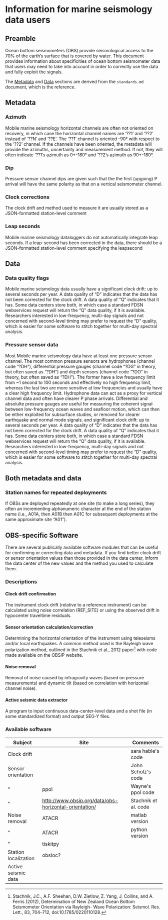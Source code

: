 # Information for marine seismology data users

## Preamble
Ocean bottom seismometers (OBS) provide seismological access to the 70% of the earth’s surface that is covered by water. This document provides information about specificities of ocean bottom seismometer data that users may need to take into account in order to correctly use the data and fully exploit the signals.

The [Metadata](Metatdata) and [Data](Data) sections are derived from the `standards.md` document, which is the reference.

## Metadata

### Azimuth
Mobile marine seismology horizontal channels are often not oriented on recovery, in which case the horizontal channel names are ‘??1’ and ‘??2’ instead of ‘??N’ and ‘??E’. The ‘??1’ channel is oriented -90° with respect to the ‘??2’ channel. If the channels have been oriented, the metadata will provide the azimuths, uncertainty and measurement method. If not, they will often indicate ‘??1’s azimuth as 0+-180° and ‘??2’s azimuth as 90+-180°.

### Dip
Pressure sensor channel dips are given such that the the first (upgoing) P arrival will have the same polarity as that on a vertical seismometer channel.

### Clock corrections
The clock drift and method used to measure it are usually stored as a JSON-formatted station-level comment

### Leap seconds
Mobile marine seismology dataloggers do not automatically integrate leap seconds. If a leap-second has been corrected in the data, there should be a JSON-formatted station-level comment specifying the leapsecond


## Data

### Data quality flags
Mobile marine seismology data usually have a significant clock drift: up to several seconds per year. A data quality of “D” indicates that the data has not been corrected for the clock drift. A data quality of “Q” indicates that it has. Some data centers store both, in which case a standard FDSN webservices request will return the “Q” data quality, if it is available. Researchers interested in low-frequency, multi-day signals and not concerned with second-level timing may prefer to request the “D” quality, which is easier for some software to stitch together for multi-day spectral analysis.

### Pressure sensor data
Most Mobile marine seismology data have at least one pressure sensor channel. The most common pressure sensors are hydrophones (channel code “?DH”), differential pressure gauges (channel code “?DG” in theory, but often saved as “?DH”) and depth sensors (channel code “?DO” in theory, but often saved as “?DH”). The former have a low frequency limit from ~1 second to 100 seconds and effectively no high frequency limit, whereas the last two are more sensitive at low frequencies and usually have a clear high frequency limit. Hydrophone data can act as a proxy for vertical channel data and often have clearer P phase arrivals. Differential and absolulte pressure gauges are useful for measuring the coherent signal between low-frequency ocean waves and seafloor motion, which can then be either exploited for subsurface studies, or removed for clearer earthquake and normal mode signals.
and significant clock drift: up to several seconds per year. A data quality of “D” indicates that the data has not been corrected for the clock drift. A data quality of “Q” indicates that it has. Some data centers store both, in which case a standard FDSN webservices request will return the “Q” data quality, if it is available. Researchers interested in low-frequency, multi-day signals and not concerned with second-level timing may prefer to request the “D” quality, which is easier for some software to stitch together for multi-day spectral analysis.


## Both metadata and data

### Station names for repeated deployments
If OBSs are deployed repeatedly at one site (to make a long series), they often an incrementing alphanumeric character at the end of the station name (i.e., A01A, then A01B then A01C for subsequent deployments at the same approximate site “A01”).


## OBS-specific Software
There are several publically available software modules that can be useful for confirming or correcting data and metadata. If you find better clock drift or sensor
orientation values than those provided in the data center,  inform the data center of the new values and the method you used to calculate them.

### Descriptions

#### Clock drift confirmation
The instrument clock drift (relative to a reference instrument) can be calculated using noise correlation (REF_SITE) or using the observed drift in hypocenter traveltime residuals.

#### Sensor orientation calculation/correction
Determining the horizontal orientation of the instrument using teleseisms and/or local earthquakes. A common method used is the Rayleigh wave polarization method, outlined in the Stachnik et al., 2012 paper[^1]
with code made available on the OBSIP website.

[^1]: Stachnik, J.C., A.F. Sheehan, D.W. Zietlow, Z. Yang, J. Collins, and A. Ferris (2012), Determination of New Zealand Ocean Bottom Seismometer Orientation via Rayleigh- Wave Polarization: Seismol. Res. Lett., 83, 704–712, doi:10.1785/0220110128.

#### Noise removal
Removal of noise caused by infragravity waves (based on pressure measurements) and dynamic tilt (based on correlation with horizontal channel noise).


#### Active seismic data extractor
A program to input continuous data-center-level data and a shot file (in some standardized format) and output SEG-Y files.

### Available software

Subject      |  Site            | Comments
------------ | ---------------- | ---------------
Clock drift  |                  | sara hable's code
Sensor orientation |            | John Scholz's code
"                  |    ppol    | Wayne's ppol code
"                  | http://www.obsip.org/data/obs-horizontal-orientation/ | Stachnik et al. code  
Noise removal      |   ATACR    | matlab version
"                  |   ATACR    | python version
"                  |  tiskitpy  |
Station localization | obsloc?  |
Active seismic data  |          |
